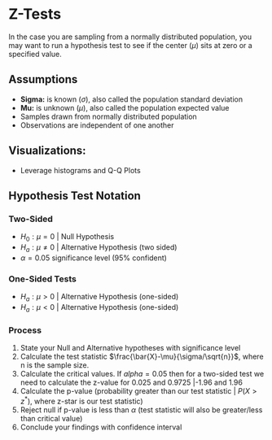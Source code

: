 # Z-Tests
In the case you are sampling from a normally distributed population, you may want to run a hypothesis test to see if the center ($\mu$) sits at zero or a specified value. 
## Assumptions
- **Sigma:** is known ($\sigma$), also called the population standard deviation
- **Mu:** is unknown ($\mu$), also called the population expected value
- Samples drawn from normally distributed population
- Observations are independent of one another
## Visualizations:
- Leverage histograms and Q-Q Plots
## Hypothesis Test Notation
### Two-Sided
- $H_0: \mu=0$ | Null Hypothesis
- $H_a: \mu \ne 0$ | Alternative Hypothesis (two sided)
- $\alpha=0.05$ significance level (95% confident)
### One-Sided Tests
- $H_a: \mu > 0$ | Alternative Hypothesis (one-sided)
- $H_a: \mu < 0$ | Alternative Hypothesis (one-sided)
### Process
1. State your Null and Alternative hypotheses with significance level
2. Calculate the test statistic $\frac{\bar{X}-\mu}{\sigma/\sqrt{n}}$, where n is the sample size.
3. Calculate the critical values. If $alpha=0.05$ then for a two-sided test we need to calculate the z-value for 0.025 and 0.9725 |-1.96 and 1.96
4. Calculate the p-value (probability greater than our test statistic | $P(X>z^*)$, where z-star is our test statistic)
5. Reject null if p-value is less than $\alpha$ (test statistic will also be greater/less than critical value)
6. Conclude your findings with confidence interval

